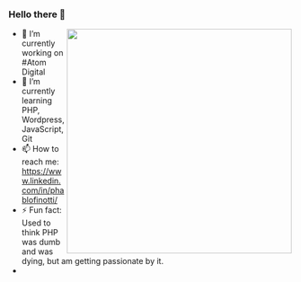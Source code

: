 ### Hello there 👋
<img align="right" width="400" src="https://media.giphy.com/media/yYSSBtDgbbRzq/giphy.gif" />

- 🔭 I’m currently working on #Atom Digital
- 🌱 I’m currently learning PHP, Wordpress, JavaScript, Git
- 📫 How to reach me: https://www.linkedin.com/in/phablofinotti/
- ⚡ Fun fact: Used to think PHP was dumb and was dying, but am getting passionate by it.
- 

